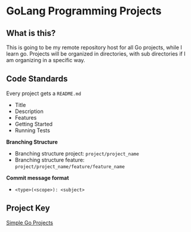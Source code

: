 # GoLang Programming Projects

## What is this?

This is going to be my remote repository host for all Go projects, while I learn go. Projects will be organized in directories, with sub directories if I am organizing in a specific way.

## Code Standards

Every project gets a `README.md`
- Title
- Description
- Features
- Getting Started
- Running Tests 

**Branching Structure**
- Branching structure project: `project/project_name`
- Branching structure feature: `project/project_name/feature/feature_name`



**Commit message format** 
- `<type>(<scope>): <subject>`

## Project Key
[Simple Go Projects](./simpleGo/)